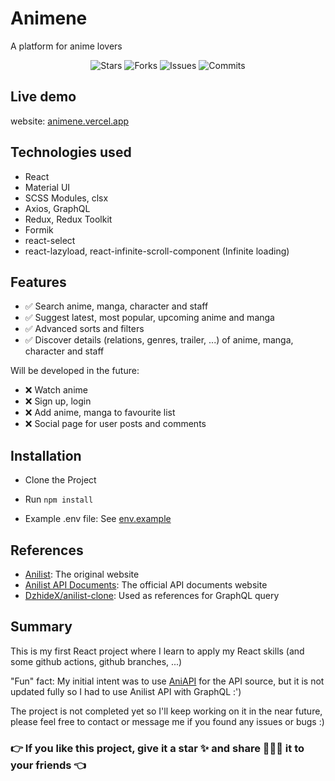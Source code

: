 # Animene

A platform for anime lovers

<p align="center">
  <img alt="Stars" src="https://badgen.net/github/stars/hoangtien1005/animene">
  <img alt="Forks" src="https://badgen.net/github/forks/hoangtien1005/animene">
  <img alt="Issues" src="https://badgen.net/github/issues/hoangtien1005/animene">
  <img alt="Commits" src="https://badgen.net/github/license/hoangtien1005/animene">
</p>

## Live demo

website: [animene.vercel.app](https://animene.vercel.app)

## Technologies used

- React
- Material UI
- SCSS Modules, clsx
- Axios, GraphQL
- Redux, Redux Toolkit
- Formik
- react-select
- react-lazyload, react-infinite-scroll-component (Infinite loading)

## Features

- :white_check_mark: Search anime, manga, character and staff
- :white_check_mark: Suggest latest, most popular, upcoming anime and manga
- :white_check_mark: Advanced sorts and filters
- :white_check_mark: Discover details (relations, genres, trailer, ...) of anime, manga, character and staff

Will be developed in the future:
- :x: Watch anime
- :x: Sign up, login 
- :x: Add anime, manga to favourite list
- :x: Social page for user posts and comments 

## Installation

- Clone the Project
- Run `npm install`

- Example .env file: See [env.example](.env.example)



## References

- [Anilist](https://anilist.co): The original website
- [Anilist API Documents](https://anilist.gitbook.io/anilist-apiv2-docs/): The official API documents website
- [DzhideX/anilist-clone](https://github.com/DzhideX/anilist-clone.git): Used as references for GraphQL query



## Summary
This is my first React project where I learn to apply my React skills (and some github actions, github branches, ...)

"Fun" fact: My initial intent was to use [AniAPI](https://aniapi.com) for the API source, but it is not updated fully so I had to use Anilist API with GraphQL :')

The project is not completed yet so I'll keep working on it in the near future, please feel free to contact or message me if you found any issues or bugs :)

### 👉 If you like this project, give it a star ✨ and share 👨🏻‍💻 it to your friends 👈
